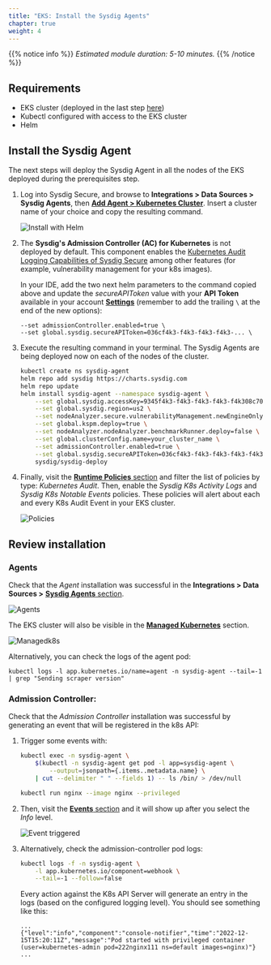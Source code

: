 ```yaml
---
title: "EKS: Install the Sysdig Agents"
chapter: true
weight: 4
---
```


{{% notice info %}}
*Estimated module duration: 5-10 minutes.*
{{% /notice %}}


## Requirements

- EKS cluster (deployed in the last step [here](/0-prerequisites/3-cloud9.html))
- Kubectl configured with access to the EKS cluster
- Helm


## Install the Sysdig Agent

The next steps will deploy the Sysdig Agent in all the nodes of
the EKS deployed during the prerequisites step.

1. Log into Sysdig Secure, and browse to
   **Integrations > Data Sources > Sysdig Agents**,
   then [**Add Agent > Kubernetes Cluster**](https://secure.sysdig.com/#/data-sources/agents?setupModalEnv=Kubernetes).
   Insert a cluster name of your choice and copy the resulting command.

    ![Install with Helm](/images/1-installation/agentInstall.png)

2. The **Sysdig's Admission Controller (AC) for Kubernetes** is not deployed by default.
   This component enables the [Kubernetes Audit Logging Capabilities of Sysdig Secure](https://docs.sysdig.com/en/docs/sysdig-secure/secure-events/kubernetes-audit-logging/#kubernetes-audit-logging)
   among other features (for example, vulnerability management for your k8s images).

   In your IDE, add the two next helm parameters to the command copied above
   and update the *secureAPIToken* value with your **API Token** available in
   your account [**Settings**](https://us2.app.sysdig.com/secure/#/settings/user)
   (remember to add the trailing `\` at the end of the new options):

    ```
    --set admissionController.enabled=true \
    --set global.sysdig.secureAPIToken=036cf4k3-f4k3-f4k3-f4k3-... \
    ```

3. Execute the resulting command in your terminal.
   The Sysdig Agents are being deployed now on each of the nodes of the cluster.

    ```bash
    kubectl create ns sysdig-agent
    helm repo add sysdig https://charts.sysdig.com
    helm repo update
    helm install sysdig-agent --namespace sysdig-agent \
        --set global.sysdig.accessKey=9345f4k3-f4k3-f4k3-f4k3-f4k308c706d0  \
        --set global.sysdig.region=us2 \
        --set nodeAnalyzer.secure.vulnerabilityManagement.newEngineOnly=true \
        --set global.kspm.deploy=true \
        --set nodeAnalyzer.nodeAnalyzer.benchmarkRunner.deploy=false \
        --set global.clusterConfig.name=your_cluster_name \
        --set admissionController.enabled=true \
        --set global.sysdig.secureAPIToken=036cf4k3-f4k3-f4k3-f4k3-f4k36321de0a \
        sysdig/sysdig-deploy
    ```

4. Finally, visit the [**Runtime Policies** section](https://secure.sysdig.com/#/policies)
   and filter the list of policies by type: *Kubernetes Audit*.
   Then, enable the *Sysdig K8s Activity Logs* and *Sysdig K8s Notable Events* policies.
   These policies will alert about each and every K8s Audit Event in your EKS cluster.

    ![Policies](/images/1-installation/Policies.png)

## Review installation


### Agents

Check that the _Agent_ installation was successful in the 
**Integrations > Data Sources >** [**Sysdig Agents** section](https://secure.sysdig.com/#/data-sources/agents).

![Agents](/images/1-installation/agents.png)

The EKS cluster will also be visible in the 
[**Managed Kubernetes**](https://us2.app.sysdig.com/secure/#/data-sources/managed-kubernetes)
section.

![Managedk8s](/images/1-installation/managedk8s.png)


Alternatively, you can check the logs of the agent pod:

```
kubectl logs -l app.kubernetes.io/name=agent -n sysdig-agent --tail=-1 | grep "Sending scraper version" 
```


### Admission Controller:

Check that the _Admission Controller_ installation was successful by
generating an event that will be registered in the k8s API:

1. Trigger some events with:
    ```bash
    kubectl exec -n sysdig-agent \
        $(kubectl -n sysdig-agent get pod -l app=sysdig-agent \
            --output=jsonpath={.items..metadata.name} \
        | cut --delimiter " " --fields 1) -- ls /bin/ > /dev/null

    kubectl run nginx --image nginx --privileged
    ```

2. Then, visit the
   [**Events** section](https://secure.sysdig.com/#/events?groupBy=policy&last=86400&severities=high%2Cmedium%2Clow%2Cnone)
    and it will show up after you select the *Info* level.

    ![Event triggered](/images/1-installation/events.png)


3. Alternatively, check the admission-controller pod logs:

    ```bash
    kubectl logs -f -n sysdig-agent \
        -l app.kubernetes.io/component=webhook \
        --tail=-1 --follow=false
    ```

    Every action against the K8s API Server will generate an entry in the logs
    (based on the configured logging level).
    You should see something like this:

    ```logs
    ...
    {"level":"info","component":"console-notifier","time":"2022-12-15T15:20:11Z","message":"Pod started with privileged container (user=kubernetes-admin pod=222nginx111 ns=default images=nginx)"}
    ...
    ```
